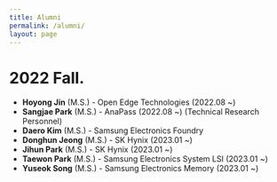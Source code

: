```yaml
---
title: Alumni
permalink: /alumni/
layout: page
---
```


# 2022 Fall.
* **Hoyong Jin** (M.S.) - Open Edge Technologies (2022.08 ~)
* **Sangjae Park** (M.S.) - AnaPass (2022.08 ~) (Technical Research Personnel)
* **Daero Kim** (M.S.) - Samsung Electronics Foundry
* **Donghun Jeong** (M.S.) - SK Hynix (2023.01 ~)
* **Jihun Park** (M.S.) - SK Hynix (2023.01 ~)
* **Taewon Park** (M.S.) - Samsung Electronics System LSI (2023.01 ~)
* **Yuseok Song** (M.S.) - Samsung Electronics Memory (2023.01 ~)
